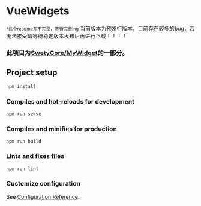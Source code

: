 # VueWidgets

<small>*这个readme并不完整，等待完善ing</small>
<red>当前版本为预发行版本，目前存在较多的bug，若无法接受请等待稳定版本发布后再进行下载！！！！</red>
### 此项目为[SwetyCore/MyWidget](https://github.com/SwetyCore/MyWidget)的一部分。



## Project setup
```
npm install
```

### Compiles and hot-reloads for development
```
npm run serve
```

### Compiles and minifies for production
```
npm run build
```

### Lints and fixes files
```
npm run lint
```

### Customize configuration
See [Configuration Reference](https://cli.vuejs.org/config/).
